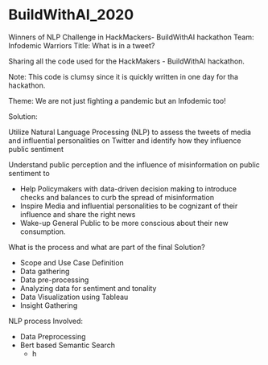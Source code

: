 # BuildWithAI_2020
Winners of NLP Challenge in HackMackers- BuildWithAI hackathon
Team: Infodemic Warriors
Title: What is in a tweet?

Sharing all the code used for the HackMakers - BuildWithAI hackathon.

Note: This code is clumsy since it is quickly written in one day for tha hackathon.

Theme: We are not just fighting a pandemic but an Infodemic too!

Solution:

Utilize Natural Language Processing (NLP) to assess the tweets of media and influential personalities on Twitter and identify how they influence public sentiment

Understand public perception and the influence of misinformation on public sentiment to
* Help Policymakers with data-driven decision making to introduce checks and balances to curb the spread of misinformation
* Inspire Media and influential personalities to be cognizant of their influence and share the right news
* Wake-up General Public to be more conscious about their new consumption.


What is the process and what are part of the final Solution?

* Scope and Use Case Definition
* Data gathering
* Data pre-processing
* Analyzing data for sentiment and tonality
* Data Visualization using Tableau
* Insight Gathering

NLP process Involved:
 * Data Preprocessing
 * Bert based Semantic Search
    * h
 

